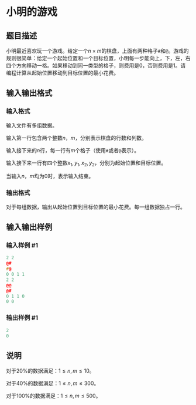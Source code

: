 # 小明的游戏

## 题目描述

小明最近喜欢玩一个游戏。给定一个$n \times m$的棋盘，上面有两种格子`#`和`@`。游戏的规则很简单：给定一个起始位置和一个目标位置，小明每一步能向上，下，左，右四个方向移动一格。如果移动到同一类型的格子，则费用是$0$，否则费用是$1$。请编程计算从起始位置移动到目标位置的最小花费。

## 输入输出格式

### 输入格式

输入文件有多组数据。

输入第一行包含两个整数$n$，$m$，分别表示棋盘的行数和列数。

输入接下来的$n$行，每一行有$m$个格子（使用`#`或者`@`表示）。

输入接下来一行有四个整数$x_1, y_1, x_2, y_2$，分别为起始位置和目标位置。

当输入$n$，$m$均为$0$时，表示输入结束。

### 输出格式

对于每组数据，输出从起始位置到目标位置的最小花费。每一组数据独占一行。

## 输入输出样例

### 输入样例 #1

```cpp
2 2
@#
#@
0 0 1 1
2 2
@@
@#
0 1 1 0
0 0
```


### 输出样例 #1

```cpp
2
0
```


## 说明

对于20%的数据满足：$1 \le n, m \le 10$。

对于40%的数据满足：$1 \le n, m \le 300$。

对于100%的数据满足：$1 \le n, m \le 500$。 

